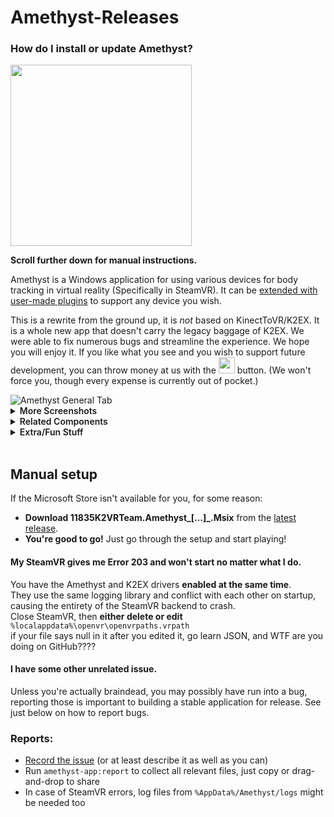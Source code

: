 # Amethyst-Releases

### How do I install or update Amethyst?
[<img width="290px" src="https://get.microsoft.com/images/en-us%20light.svg">](https://www.microsoft.com/store/apps/9P7R8FGDDGDH)

**Scroll further down for manual instructions.**  

Amethyst is a Windows application for using various devices for body tracking in virtual reality (Specifically in SteamVR). It can be [extended with user-made plugins](https://github.com/KinectToVR/K2TrackingDevice-Samples) to support any device you wish.

This is a rewrite from the ground up, it is *not* based on KinectToVR/K2EX. It is a whole new app that doesn't carry the legacy baggage of K2EX. We were able to fix numerous bugs and streamline the experience. We hope you will enjoy it. If you like what you see and you wish to support future development, you can throw money at us with the [<img style="display:inline; height:26px;" src="https://user-images.githubusercontent.com/8508676/189487326-eff20178-77a2-4ea4-9798-d389e53501e4.png">](https://opencollective.com/k2vr) button.
  (We won't force you, though every expense is currently out of pocket.)



<img alt="Amethyst General Tab" src="https://user-images.githubusercontent.com/50022719/230727989-84673a2e-ee90-45e8-9282-cbe9bd1f8697.png">
<details>
<summary><span style="font-weight:600;">More Screenshots</span></summary>
<img alt="Amethyst Settings Tab" src="https://user-images.githubusercontent.com/50022719/230728008-42181c96-67cf-4c54-b632-b0b8aafc478c.png"> 
<img alt="Amethyst Devices Tab" src="https://user-images.githubusercontent.com/50022719/230728027-3c758683-5df3-4cb5-b485-e93f3245e188.png">
<img alt="Amethyst Info Tab" src="https://user-images.githubusercontent.com/50022719/230728043-e3fda800-d4ac-46c8-aca7-e5ef02507d58.png"> 
<img alt="Amethyst Plugins Tab" src="https://user-images.githubusercontent.com/50022719/230728064-98f0f510-bc83-470a-a3af-e0f8ed5b67c1.png"> 
</details>

<details>
<summary><span style="font-weight:600;">Related Components</span></summary>
<img alt="Amethyst ExtFlip" src="https://user-images.githubusercontent.com/50022719/230728107-d65de3d3-5545-43bf-86b9-5d223af615f1.png">
<img alt="Amethyst Extra Trackers" src="https://user-images.githubusercontent.com/50022719/230728127-809e14a8-3077-4433-9726-509abd4f8900.png">
<img alt="Amethyst Tracking Output" src="https://user-images.githubusercontent.com/50022719/230728139-793302e3-c66f-4c2d-a333-dfe86cc6e591.png">
<img alt="Amethyst Store Sample" src="https://user-images.githubusercontent.com/50022719/230728147-a3e08d07-99ae-40e2-8994-67de31ebc1de.png">
</details>

<details>
<summary><span style="font-weight:600;">Extra/Fun Stuff</span></summary>
<img alt="Amethyst Help" src="https://user-images.githubusercontent.com/50022719/230728159-54110668-51b9-419f-9825-6e5296212267.png">
<img alt="Amethyst Freeze" src="https://user-images.githubusercontent.com/50022719/230728169-3e7b30d4-30cd-4595-a8a8-68c512edcf23.png">
</details>
</br>

## Manual setup

If the Microsoft Store isn't available for you, for some reason:
 - **Download 11835K2VRTeam.Amethyst_[...]_.Msix** from the [latest release](https://github.com/KinectToVR/Amethyst-Releases/releases/latest).
 - **You're good to go!** Just go through the setup and start playing!

#### My SteamVR gives me Error 203 and won't start no matter what I do.
You have the Amethyst and K2EX drivers **enabled at the same time**.  
They use the same logging library and conflict with each other on startup, causing the entirety of the SteamVR backend to crash.  
Close SteamVR, then **either delete or edit** `%localappdata%\openvr\openvrpaths.vrpath`  
if your file says null in it after you edited it, go learn JSON, and WTF are you doing on GitHub????

#### I have some other unrelated issue.
Unless you're actually braindead, you may possibly have run into a bug,  
reporting those is important to building a stable application for release. 
See just below on how to report bugs.

### Reports: 
- <ins>Record the issue</ins> (or at least describe it as well as you can)
- Run `amethyst-app:report` to collect all relevant files, just copy or drag-and-drop to share
- In case of SteamVR errors, log files from ```%AppData%/Amethyst/logs``` might be needed too
